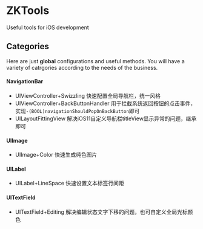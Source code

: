 # ZKTools
Useful tools for iOS development

## Categories
Here are just **global** configurations and useful methods. You will have a variety of catrgories according to the needs of the business.

#### NavigationBar
- UIViewController+Swizzling  快速配置全局导航栏，统一风格
- UIViewController+BackButtonHandler  用于拦截系统返回按钮的点击事件，实现`-(BOOL)navigationShouldPopOnBackButton`即可
- UILayoutFittingView 解决iOS11自定义导航栏titleView显示异常的问题，继承即可

#### UIImage
- UIImage+Color 快速生成纯色图片

#### UILabel
- UILabel+LineSpace 快速设置文本标签行间距

#### UITextField
- UITextField+Editing 解决编辑状态文字下移的问题，也可自定义全局光标颜色

